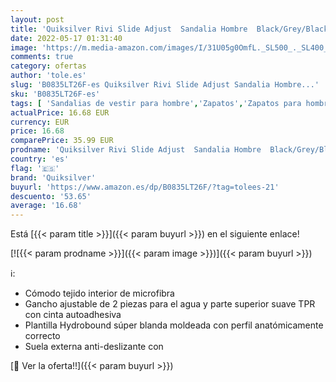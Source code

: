 ```yaml
---
layout: post
title: 'Quiksilver Rivi Slide Adjust  Sandalia Hombre  Black/Grey/Black  39 EU'
date: 2022-05-17 01:31:40
image: 'https://m.media-amazon.com/images/I/31U05g0OmfL._SL500_._SL400_.jpg'
comments: true
category: ofertas
author: 'tole.es'
slug: 'B0835LT26F-es Quiksilver Rivi Slide Adjust Sandalia Hombre...'
sku: 'B0835LT26F-es'
tags: [ 'Sandalias de vestir para hombre','Zapatos','Zapatos para hombre','Zapatos y complementos','quiksilver','sandalia','🇪🇸', ]
actualPrice: 16.68 EUR
currency: EUR
price: 16.68
comparePrice: 35.99 EUR
prodname: 'Quiksilver Rivi Slide Adjust  Sandalia Hombre  Black/Grey/Black  39 EU'
country: 'es'
flag: '🇪🇸'
brand: 'Quiksilver'
buyurl: 'https://www.amazon.es/dp/B0835LT26F/?tag=tolees-21'
descuento: '53.65'
average: '16.68'
---
```


Está [{{< param title >}}]({{< param buyurl >}}) en el siguiente enlace!

[![{{< param prodname >}}]({{< param image >}})]({{< param buyurl >}})

ℹ️:

- Cómodo tejido interior de microfibra
- Gancho ajustable de 2 piezas para el agua y parte superior suave TPR con cinta autoadhesiva
- Plantilla Hydrobound súper blanda moldeada con perfil anatómicamente correcto
- Suela externa anti-deslizante con

[🛒 Ver la oferta!!]({{< param buyurl >}})

